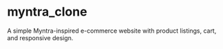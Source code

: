 # myntra_clone
A simple Myntra-inspired e-commerce website with product listings, cart, and responsive design.
